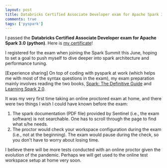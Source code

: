 ```yaml
---
layout: post
title: Databricks Certified Associate Developer exam for Apache Spark 3.0
comments: true
tags: ['pyspark']
---
```


I passed the **Databricks Certified Associate Developer exam for Apache Spark 3.0 (python)**. Here is [my certificate](https://academy.databricks.com/award/certification/9099bdd0-4245-3b63-8265-fc234ef098f6/view)!

I registered for the exam when joining the Spark Summit this June, hoping to set a goal to push myself to dive deeper into spark architecture and performance tuning.

[Experience sharing] On top of coding with pyspark at work (which helps me with most of the syntax questions in the exam), my exam preparation mainly involves reading the two books, [Spark: The Definitive Guide](https://www.oreilly.com/library/view/spark-the-definitive/9781491912201/) and [Learning Spark 2.0](https://databricks.com/p/ebook/learning-spark-from-oreilly).

It was my very first time taking an online proctored exam at home, and there were two things I wish I could have known before the exam:  
1. The spark documentation (PDF file) provided by Sentinel (i.e., the exam software) is not searchable. One has to scroll through the page to find what s/he needs.  
2. The proctor would check your workspace configuration during the exam (i.e., not at the beginning). The exam would pause during the check, so you don't have to worry about losing time.  

I believe there will be more tests conducted with an online proctor given the evolution of the pandemic. Perhaps we will get used to the online test workspace setup at home very soon.